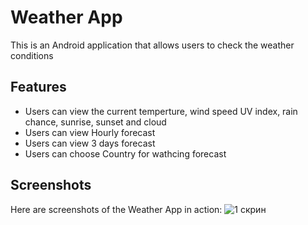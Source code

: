 # Weather App
This is an Android application that allows users to check the weather conditions
## Features
+ Users can view the current temperture, wind speed UV index, rain chance, sunrise, sunset and cloud
+ Users can view Hourly forecast
+ Users can view 3 days forecast
+ Users can choose Country for wathcing forecast

## Screenshots
Here are screenshots of the Weather App in action:
![1 скрин](https://github.com/flash871/Wheather-App/assets/142302503/e1d761b9-e672-461e-ab87-2080b84b7a9c)
